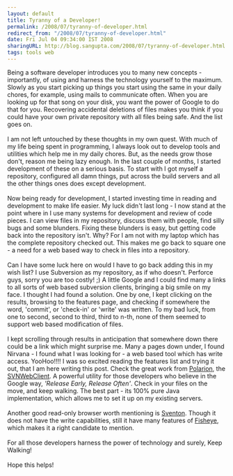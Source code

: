 ```yaml
---
layout: default
title: Tyranny of a Developer!
permalink: /2008/07/tyranny-of-developer.html
redirect_from: "/2008/07/tyranny-of-developer.html"
date: Fri Jul 04 09:34:00 IST 2008
sharingURL: http://blog.sangupta.com/2008/07/tyranny-of-developer.html
tags: tools web
---
```

Being a software developer introduces you to many new concepts - importantly, of using and harness the technology yourself to the maximum. Slowly as you start picking up things you start using the same in your daily chores, for example, using mails to communicate often. When you are looking up for that song on your disk, you want the power of Google to do that for you. Recovering accidental deletions of files makes you think if you could have your own private repository with all files being safe. And the list goes on.
<br>
<br>I am not left untouched by these thoughts in my own quest. With much of my life being spent in programming, I always look out to develop tools and utilities which help me in my daily chores. But, as the needs grow those don't, reason me being lazy enough. In the last couple of months, I started development of these on a serious basis. To start with I got myself a repository, configured all damn things, put across the build servers and all the other things ones does except development.
<br>
<br>Now being ready for development, I started investing time in reading and development to make life easier. My luck didn't last long - I now stand at the point where in I use many systems for development and review of code pieces. I can view files in my repository, discuss them with people, find silly bugs and some blunders. Fixing these blunders is easy, but getting code back into the repository isn't. Why? For I am not with my laptop which has the complete repository checked out. This makes me go back to square one - a need for a web based way to check in files into a repository.
<br>
<br>Can I have some luck here on would I have to go back adding this in my wish list? I use Subversion as my repository, as if who doesn't. Perforce guys, sorry you are too costly! ;) A little Google and I could find many a links to all sorts of web based subversion clients, bringing a big smile on my face. I thought I had found a solution. One by one, I kept clicking on the results, browsing to the features page, and checking if somewhere the word, 'commit', or 'check-in' or 'write' was written. To my bad luck, from one to second, second to third, third to n-th, none of them seemed to support web based modification of files.
<br>
<br>I kept scrolling through results in anticipation that somewhere down there could be a link which might surprise me. Many a pages down under, I found Nirvana - I found what I was looking for - a web based tool which has write access. YooHoo!!!! I was so excited reading the features list and trying it out, that I am here writing this post. Check the great work from 
<a href="http://www.polarion.org">Polarion</a>, the 
<a href="http://www.polarion.org/index.php?page=overview&amp;project=svnwebclient">SVNWebClient</a>. A powerful utility for those developers who believe in the Google way, 
<span style="font-style:italic;">'Release Early, Release Often'</span>. Check in your files on the move, and keep walking. The best part - its 100% pure Java implementation, which allows me to set it up on my existing servers.
<br>
<br>Another good read-only browser worth mentioning is 
<a href="http://www.sventon.org">Sventon</a>. Though it does not have the write capabilities, still it have many features of 
<a href="www.atlassian.com/software/fisheye/">Fisheye</a>, which makes it a right candidate to mention.
<br>
<br>For all those developers harness the power of technology and surely, Keep Walking!
<br>
<br>Hope this helps!
